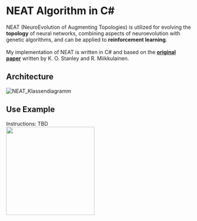 # NEAT Algorithm in C#
NEAT (NeuroEvolution of Augmenting Topologies) is utilized for evolving the **topology** of neural networks, combining aspects of neuroevolution with genetic algorithms, and can be applied to **reinforcement learning**.\
\
My implementation of NEAT is written in C# and based on the **[original paper](https://nn.cs.utexas.edu/downloads/papers/stanley.ec02.pdf)** written by K. O. Stanley and R. Miikkulainen.

## Architecture
![NEAT_Klassendiagramm](https://user-images.githubusercontent.com/96650515/190096763-9927120e-7df5-4c39-af18-be2798c04362.png)

## Use Example
Instructions: TBD\
<img src="https://user-images.githubusercontent.com/96650515/190096870-d21bd459-6a99-4d5a-96cd-ad14541b2df4.png" width="240">
